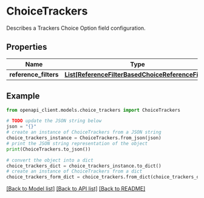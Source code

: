 # ChoiceTrackers

Describes a Trackers Choice Option field configuration.

## Properties

Name | Type | Description | Notes
------------ | ------------- | ------------- | -------------
**reference_filters** | [**List[ReferenceFilterBasedChoiceReferenceFilter]**](ReferenceFilterBasedChoiceReferenceFilter.md) |  | [optional] 

## Example

```python
from openapi_client.models.choice_trackers import ChoiceTrackers

# TODO update the JSON string below
json = "{}"
# create an instance of ChoiceTrackers from a JSON string
choice_trackers_instance = ChoiceTrackers.from_json(json)
# print the JSON string representation of the object
print(ChoiceTrackers.to_json())

# convert the object into a dict
choice_trackers_dict = choice_trackers_instance.to_dict()
# create an instance of ChoiceTrackers from a dict
choice_trackers_form_dict = choice_trackers.from_dict(choice_trackers_dict)
```
[[Back to Model list]](../README.md#documentation-for-models) [[Back to API list]](../README.md#documentation-for-api-endpoints) [[Back to README]](../README.md)


